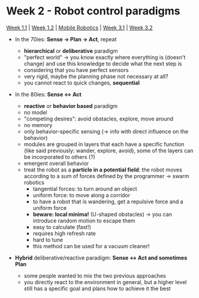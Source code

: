 # Week 2 - Robot control paradigms

[Week 1.1](../w1/introduction.md) | [Week 1.2](../w1/linear-algebra.md) | [Mobile Robotics](../mobileRobotics.md) | [Week 3.1](../w3/conditional-probability.md) | [Week 3.2](../w3/wheeled-locomotion.md)

- In the 70ies: **Sense -> Plan -> Act**, repeat

  - **hierarchical** or **deliberative** paradigm
  - "perfect world" -> you know exactly where everything is (doesn't change) and use this knowledge to decide what the next step is
  - considering that you have perfect sensors
  - very rigid, maybe the planning phase not necessary at all?
  - you cannot react to quick changes, **sequential**

- In the 80ies: **Sense <-> Act**

  - **reactive** or **behavior based** paradigm
  - no model
  - "competing desires": avoid obstacles, explore, move around
  - no memory
  - only behavior-specific sensing (-> info with direct influence on the behavior)
  - modules are grouped in layers that each have a specific function (like said previously: wander, explore, avoid), some of the layers can be incorporated to others (?)
  - emergent overall behavior
  - treat the robot as a **particle in a potential field**: the robot moves according to a sum of forces defined by the programmer -> swarm robotics
    - tangential forces: to turn around an object
    - uniform force: to move along a corridor
    - to have a robot that is wandering, get a repulsive force and a uniform force
    - **beware: local minima!** (U-shaped obstacles) -> you can introduce random motion to escape them
    - easy to calculate (fast!)
    - requires high refresh rate
    - hard to tune
    - this method can be used for a vacuum cleaner!

- **Hybrid** deliberative/reactive paradigm: **Sense <-> Act and sometimes Plan**
  - some people wanted to mix the two previous approaches
  - you directly react to the environment in general, but a higher level still has a specific goal and plans how to achieve it the best
